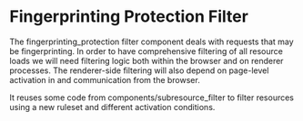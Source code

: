 # Fingerprinting Protection Filter

The fingerprinting_protection filter component deals with requests that may be fingerprinting.
In order to have comprehensive filtering of all resource loads we will need filtering logic
both within the browser and on renderer processes. The renderer-side filtering will also depend
on page-level activation in and communication from the browser.

It reuses some code from components/subresource_filter to filter resources using a new ruleset
and different activation conditions.

